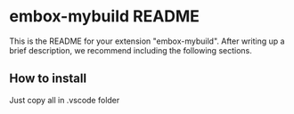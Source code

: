 # embox-mybuild README

This is the README for your extension "embox-mybuild". After writing up a brief description, we recommend including the following sections.

## How to install

Just copy all in .vscode folder
